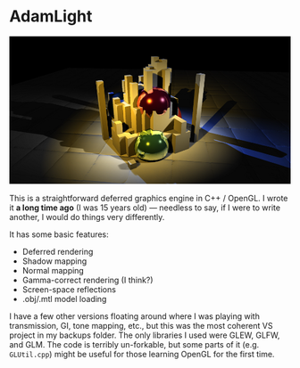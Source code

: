 # AdamLight

![screenshot](screenshot2.png?raw=true "engine screenshot showing shadows, normal mapping, screen-space reflections")

This is a straightforward deferred graphics engine in C++ / OpenGL. I wrote it **a long time ago** (I was 15 years old) — needless to say, if I were to write another, I would do things very differently.

It has some basic features:

* Deferred rendering
* Shadow mapping
* Normal mapping
* Gamma-correct rendering (I think?)
* Screen-space reflections
* .obj/.mtl model loading

I have a few other versions floating around where I was playing with transmission, GI, tone mapping, etc., but this was the most coherent VS project in my backups folder.
The only libraries I used were GLEW, GLFW, and GLM. The code is terribly un-forkable, but some parts of it (e.g. `GLUtil.cpp`) might be useful for those learning OpenGL for the first time.
